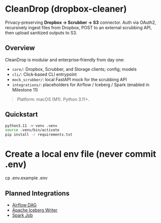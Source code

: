 # CleanDrop (dropbox-cleaner)

Privacy‑preserving **Dropbox → Scrubber → S3** connector. Auth via OAuth2, recursively ingest files from Dropbox, POST to an external scrubbing API, then upload sanitized outputs to S3.

## Overview
CleanDrop is modular and enterprise‑friendly from day one:
- `core/`: Dropbox, Scrubber, and Storage clients; config; models
- `cli/`: Click‑based CLI entrypoint
- `mock_scrubber/`: local FastAPI mock for the scrubbing API
- `integrations/`: placeholders for Airflow / Iceberg / Spark (enabled in Milestone 11)

> Platform: macOS (M1). Python 3.11+.

## Quickstart

```bash
python3.11 -m venv .venv
source .venv/bin/activate
pip install -r requirements.txt
```

# Create a local env file (never commit .env)
cp .env.example .env

## Planned Integrations
- [Airflow DAG](integrations/airflow/pipeline_dag.py)
- [Apache Iceberg Writer](integrations/iceberg/iceberg_writer.py)
- [Spark Job](integrations/spark/spark_job.py)
